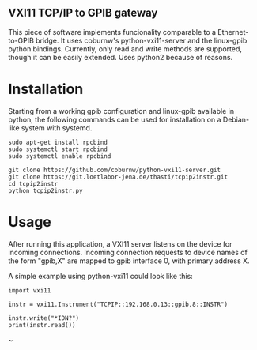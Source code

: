 ## VXI11 TCP/IP to GPIB gateway
This piece of software implements funcionality comparable to a Ethernet-to-GPIB bridge.
It uses coburnw's python-vxi11-server and the linux-gpib python bindings. Currently,
only read and write methods are supported, though it can be easily extended.
Uses python2 because of reasons.

# Installation
Starting from a working gpib configuration and linux-gpib available in python, the following
commands can be used for installation on a Debian-like system with systemd.

```
sudo apt-get install rpcbind
sudo systemctl start rpcbind
sudo systemctl enable rpcbind

git clone https://github.com/coburnw/python-vxi11-server.git
git clone https://git.loetlabor-jena.de/thasti/tcpip2instr.git
cd tcpip2instr
python tcpip2instr.py
```

# Usage
After running this application, a VXI11 server listens on the device for incoming connections.
Incoming connection requests to device names of the form "gpib,X" are mapped to gpib interface 0,
with primary address X.

A simple example using python-vxi11 could look like this:

```
import vxi11

instr = vxi11.Instrument("TCPIP::192.168.0.13::gpib,8::INSTR")

instr.write("*IDN?")
print(instr.read())
```
~                          
